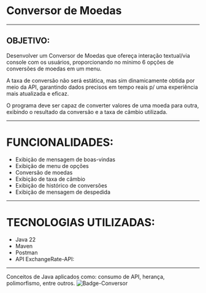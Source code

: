 # Conversor de Moedas
________________________

## OBJETIVO:
Desenvolver um Conversor de Moedas que ofereça interação textual/via console com os usuários, proporcionando no mínimo 6 opções de conversões de moedas em um menu.

A taxa de conversão não será estática, mas sim dinamicamente obtida por meio da API, garantindo dados precisos em tempo reais p/ uma experiência mais atualizada e eficaz.

O programa deve ser capaz de converter valores de uma moeda para outra, exibindo o resultado da conversão e a taxa de câmbio utilizada.
___________________

# FUNCIONALIDADES:
- Exibição de mensagem de boas-vindas
- Exibição de menu de opções
- Conversão de moedas
- Exibição de taxa de câmbio
- Exibição de histórico de conversões
- Exibição de mensagem de despedida
_____________________

# TECNOLOGIAS UTILIZADAS:
- Java 22
- Maven
- Postman
- API ExchangeRate-API: 
______

Conceitos de Java aplicados como: consumo de API, herança, polimorfismo, entre outros.
![Badge-Conversor](https://github.com/NHO93/Moedas-Conversor/assets/141922637/64a38dd1-ee88-44fe-a378-a186567fbe67)

